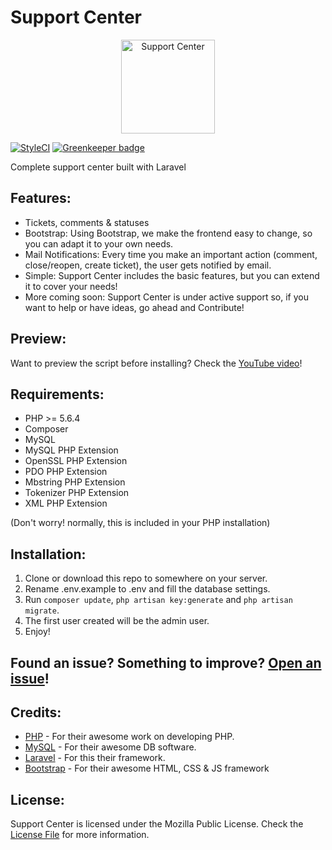 # Support Center
<p align="center">
  <img width="150" src="https://laravel.com/laravel.png" alt="Support Center">
</p>

[![StyleCI](https://styleci.io/repos/81247995/shield?branch=master&style=flat)](https://styleci.io/repos/81247995)
[![Greenkeeper badge](https://badges.greenkeeper.io/m1guelpf/support_center.svg)](https://greenkeeper.io/)

Complete support center built with Laravel

## Features:

- Tickets, comments &amp; statuses
- Bootstrap: Using Bootstrap, we make the frontend easy to change, so you can adapt it to your own needs.
- Mail Notifications: Every time you make an important action (comment, close/reopen, create ticket), the user gets notified by email.
- Simple: Support Center includes the basic features, but you can extend it to cover your needs!
- More coming soon: Support Center is under active support so, if you want to help or have ideas, go ahead and Contribute!

## Preview:

Want to preview the script before installing? Check the [YouTube video](https://youtu.be/huFLWRFBlg4)!

## Requirements:

- PHP >= 5.6.4
- Composer
- MySQL
- MySQL PHP Extension
- OpenSSL PHP Extension
- PDO PHP Extension
- Mbstring PHP Extension
- Tokenizer PHP Extension
- XML PHP Extension

(Don't worry! normally, this is included in your PHP installation)

## Installation:

1. Clone or download this repo to somewhere on your server.
2. Rename .env.example to .env and fill the database settings.
3. Run ```composer update```, ```php artisan key:generate``` and ```php artisan migrate```.
4. The first user created will be the admin user.
5. Enjoy!

## Found an issue? Something to improve? [Open an issue](https://github.com/m1guelpf/orgmanager/issues/new)!

## Credits:

- [PHP](https://php.net) - For their awesome work on developing PHP.
- [MySQL](https://mysql.com) - For their awesome DB software.
- [Laravel](https://laravel.com) - For this their framework.
- [Bootstrap](http://getbootstrap.com/) - For their awesome HTML, CSS & JS framework

## License:

Support Center is licensed under the Mozilla Public License. Check the [License File](LICENSE) for more information.
